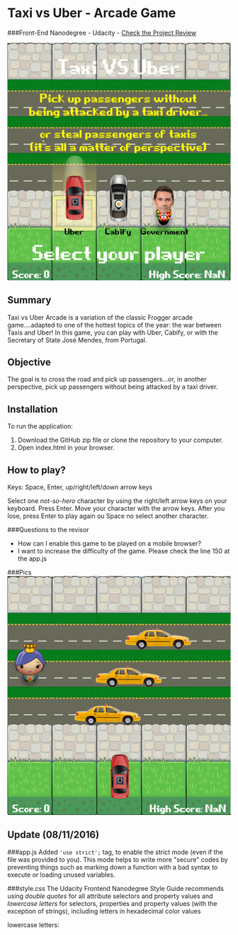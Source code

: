 # Taxi vs Uber - Arcade Game
###Front-End Nanodegree - Udacity - [Check the Project Review](https://review.udacity.com/#!/reviews/260178/shared)

![game](https://github.com/inesarmadabras/TaxiVSUber_Arcade/blob/master/img0.png)

## Summary
Taxi vs Uber Arcade is a variation of the classic Frogger arcade game....adapted to one of the hottest topics of the year: the war between Taxis and Uber! In this game, you can play with Uber, Cabify, or with the Secretary of State José Mendes, from Portugal.

## Objective
The goal is to cross the road and pick up passengers...or, in another perspective, pick up passengers without being attacked by a taxi driver.

## Installation
To run the application:

1. Download the GitHub zip file or clone the repository to your computer.
2. Open index.html in your browser.

## How to play?
Keys: Space, Enter, up/right/left/down arrow keys

Select one _not-so-hero_ character by using the right/left arrow keys on your keyboard. Press Enter.
Move your character with the arrow keys.
After you lose, press Enter to play again ou Space no select another character.

###Questions to the revisor
* How can I enable this game to be played on a mobile browser?
* I want to increase the difficulty of the game. Please check the line 150 at the app.js

###Pics
![gameplay](https://github.com/inesarmadabras/TaxiVSUber_Arcade/blob/master/img1.png)

## Update (08/11/2016)
###app.js
Added `'use strict';` tag, to enable the strict mode (even if the file was provided to you). This mode helps to write more "secure" codes by preventing things such as marking down a function with a bad syntax to execute or loading unused variables.


###style.css
The Udacity Frontend Nanodegree Style Guide recommends using *double quotes* for all attribute selectors and property values and *lowercase letters* for selectors, properties and property values (with the exception of strings), including letters in hexadecimal color values

lowercase letters:  
